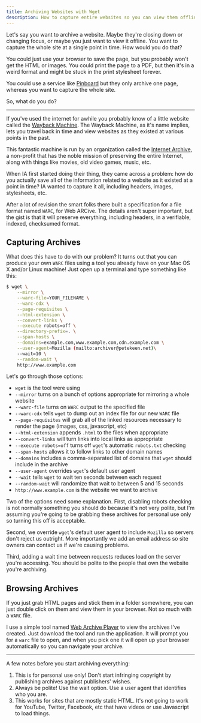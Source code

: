 ```yaml
---
title: Archiving Websites with Wget
description: How to capture entire websites so you can view them offline or save content before it disappears
---
```


Let's say you want to archive a website. Maybe they're closing down or changing focus, or maybe you just want to view it offline.
You want to capture the whole site at a single point in time. 
How would you do that?

You could just use your browser to save the page, but you probably won't get the HTML or images.
You could print the page to a PDF, but then it's in a weird format and might be stuck in the print stylesheet forever.

You could use a service like [Pinboard](https://pinboard.in) but they only archive one page, whereas you want to capture the whole site.

So, what do you do?

***

If you've used the internet for awhile you probably know of a little website called the [Wayback Machine](https://archive.org/web/). 
The Wayback Machine, as it's name implies, lets you travel back in time and view websites as they existed at various points in the past.

This fantastic machine is run by an organization called the [Internet Archive](https://archive.org/), a non-profit that has the noble mission of preserving the entire Internet, along with things like movies, old video games, music, etc.

When IA first started doing their thing, they came across a problem: how do you actually save all of the information related to a website as it existed at a point in time? IA wanted to capture it all, including headers, images, stylesheets, etc.

After a lot of revision the smart folks there built a specification for a file format named `WARC`, for Web ARCive.
The details aren't super important, but the gist is that it will preserve everything, including headers, in a verifiable, indexed, checksumed format.

## Capturing Archives

What does this have to do with our problem?
It turns out that you can produce your own `WARC` files using a tool you already have on your Mac OS X and/or Linux machine!
Just open up a terminal and type something like this:


```bash
$ wget \
    --mirror \
    --warc-file=YOUR_FILENAME \
    --warc-cdx \
    --page-requisites \
    --html-extension \
    --convert-links \
    --execute robots=off \
    --directory-prefix=. \
    --span-hosts \
    --domains=example.com,www.example.com,cdn.example.com \
    --user-agent=Mozilla (mailto:archiver@petekeen.net)\
    --wait=10 \
    --random-wait \
    http://www.example.com
```

Let's go through those options:

* `wget` is the tool were using
* `--mirror` turns on a bunch of options appropriate for mirroring a whole website
* `--warc-file` turns on `WARC` output to the specified file
* `--warc-cdx` tells `wget` to dump out an index file for our new `WARC` file
* `--page-requisites` will grab all of the linked resources necessary to render the page (images, css, javascript, etc)
* `--html-extension` appends `.html` to the files when appropriate
* `--convert-links` will turn links into local links as appropriate
* `--execute robots=off` turns off `wget`'s automatic `robots.txt` checking
* `--span-hosts` allows it to follow links to other domain names
* `--domains` includes a comma-separated list of domains that `wget` should include in the archive
* `--user-agent` overrides `wget`'s default user agent
* `--wait` tells `wget` to wait ten seconds between each request
* `--random-wait` will randomize that wait to between 5 and 15 seconds
* `http://www.example.com` is the website we want to archive

Two of the options need some explanation.
First, disabling robots checking is not normally something you should do because it's not very polite, but I'm assuming you're going to be grabbing these archives for personal use only so turning this off is acceptable.

Second, we override `wget`'s default user agent to include `Mozilla` so servers don't reject us outright. More importantly we add an email address so site owners can contact us if we're causing problems.

Third, adding a wait time between requests reduces load on the server you're accessing.
You should be polite to the people that own the website you're archiving.

## Browsing Archives

If you just grab HTML pages and stick them in a folder somewhere, you can just double click on them and view them in your browser.
Not so much with a `WARC` file.

I use a simple tool named [Web Archive Player](https://github.com/ikreymer/webarchiveplayer) to view the archives I've created.
Just download the tool and run the application.
It will prompt you for a `warc` file to open, and when you pick one it will open up your browser automatically so you can navigate your archive.

***

A few notes before you start archiving everything:

1. This is for personal use only! Don't start infringing copyright by publishing archives against publishers' wishes.
2. Always be polite! Use the wait option. Use a user agent that identifies who you are.
3. This works for sites that are mostly static HTML. It's not going to work for YouTube, Twitter, Facebook, etc that have videos or use Javascript to load things.
